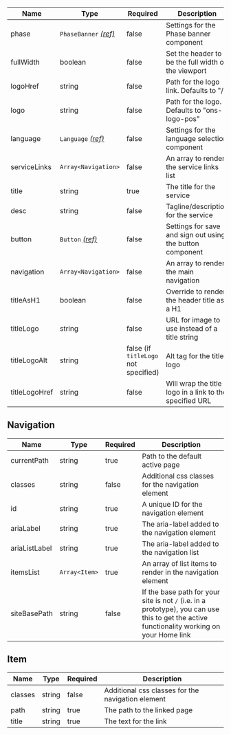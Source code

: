 | Name          | Type                                               | Required                             | Description                                               |
| ------------- | -------------------------------------------------- | ------------------------------------ | --------------------------------------------------------- |
| phase         | `PhaseBanner` [_(ref)_](/components/phase-banner)  | false                                | Settings for the Phase banner component                   |
| fullWidth     | boolean                                            | false                                | Set the header to be the full width of the viewport       |
| logoHref      | string                                             | false                                | Path for the logo link. Defaults to "/"                   |
| logo          | string                                             | false                                | Path for the logo. Defaults to "ons-logo-pos"             |
| language      | `Language` [_(ref)_](/patterns/language-selection) | false                                | Settings for the language selection component             |
| serviceLinks  | `Array<Navigation>`                                | false                                | An array to render the service links list                 |
| title         | string                                             | true                                 | The title for the service                                 |
| desc          | string                                             | false                                | Tagline/description for the service                       |
| button        | `Button` [_(ref)_](/components/button)             | false                                | Settings for save and sign out using the button component |
| navigation    | `Array<Navigation>`                                | false                                | An array to render the main navigation                    |
| titleAsH1     | boolean                                            | false                                | Override to render the header title as a H1               |
| titleLogo     | string                                             | false                                | URL for image to use instead of a title string            |
| titleLogoAlt  | string                                             | false (if `titleLogo` not specified) | Alt tag for the title logo                                |
| titleLogoHref | string                                             | false                                | Will wrap the title logo in a link to the specified URL   |

## Navigation

| Name          | Type          | Required | Description                                                                                                                                 |
| ------------- | ------------- | -------- | ------------------------------------------------------------------------------------------------------------------------------------------- |
| currentPath   | string        | true     | Path to the default active page                                                                                                             |
| classes       | string        | false    | Additional css classes for the navigation element                                                                                           |
| id            | string        | true     | A unique ID for the navigation element                                                                                                      |
| ariaLabel     | string        | true     | The aria-label added to the navigation element                                                                                              |
| ariaListLabel | string        | true     | The aria-label added to the navigation list                                                                                                 |
| itemsList     | `Array<Item>` | true     | An array of list items to render in the navigation element                                                                                  |
| siteBasePath  | string        | false    | If the base path for your site is not `/` (i.e. in a prototype), you can use this to get the active functionality working on your Home link |

## Item

| Name    | Type   | Required | Description                                       |
| ------- | ------ | -------- | ------------------------------------------------- |
| classes | string | false    | Additional css classes for the navigation element |
| path    | string | true     | The path to the linked page                       |
| title   | string | true     | The text for the link                             |
